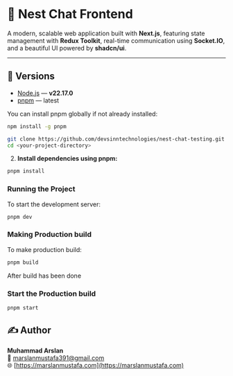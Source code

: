 # 🚀 Nest Chat Frontend

A modern, scalable web application built with **Next.js**, featuring state management with **Redux Toolkit**, real-time communication using **Socket.IO**, and a beautiful UI powered by **shadcn/ui**.

---

## 🧰 Versions

- [Node.js](https://nodejs.org/) — **v22.17.0**
- [pnpm](https://pnpm.io/) — latest

You can install pnpm globally if not already installed:

```bash
npm install -g pnpm
```


```bash
git clone https://github.com/devsinntechnologies/nest-chat-testing.git
cd <your-project-directory>
```

2. **Install dependencies using pnpm:**

```bash
pnpm install
```

### Running the Project

To start the development server:

```bash
pnpm dev
```

### Making Production build

To make production build:

```bash
pnpm build
```

After build has been done

### Start the Production build

```bash
pnpm start
```

## ✍️ Author

**Muhammad Arslan**  
📧 [marslanmustafa391@gmail.com](mailto:marslanmustafa391@gmail.com)  
🌐 [https://marslanmustafa.com](https://marslanmustafa.com)
